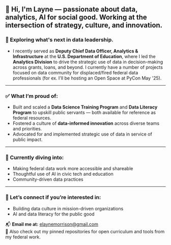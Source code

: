 ## 👋 Hi, I'm Layne — passionate about data, analytics, AI for social good. Working at the intersection of strategy, culture, and innovation.

### 🔎 Exploring what's next in data leadership.
- I recently served as **Deputy Chief Data Officer, Analytics & Infrastructure** at the **U.S. Department of Education**, where I led the **Analytics Division** to drive the strategic use of data in decision-making across grants, loans, and beyond. I currently have a number of projects focused on data community for displaced/fired federal data professionals (for ex. I'll be hosting an Open Space at PyCon May '25).
---

### ✅ What I’m proud of:
- Built and scaled a **Data Science Training Program** and **Data Literacy Program** to upskill public servants — both available for reference as federal resources.
- Fostered a culture of **data-informed innovation** across diverse teams and priorities.
- Advocated for and implemented strategic use of data in service of public impact.
---
### 🌱 Currently diving into:
- Making federal data work more accessible and shareable  
- Thoughtful use of AI in civic tech and education  
- Community-driven data practices  
---
### 💬 Let’s connect if you’re interested in:
- Building data culture in mission-driven organizations  
- AI and data literacy for the public good  

📬 **Email me at:** [elaynemorrison@gmail.com](mailto:elaynemorrison@gmail.com)  
📂 Also check out my pinned repositories for open curriculum and tools from my federal work.
